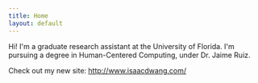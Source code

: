 ```yaml
---
title: Home
layout: default
---
```


Hi! I'm a graduate research assistant at the University of Florida. I'm pursuing a degree in Human-Centered Computing, under Dr. Jaime Ruiz.

Check out my new site:
http://www.isaacdwang.com/
